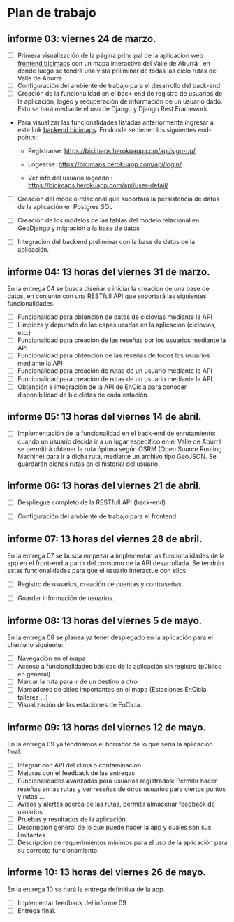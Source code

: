 # Plan de trabajo
## informe 03: viernes 24 de marzo.

- [ ]  Primera visualización de la página principal de la aplicación web [frontend bicimaps](https://judhenaoma.github.io/ppi-01/#) con un mapa interactivo del Valle de Aburrá , en donde luego se tendrá una vista priliminar de todas las ciclo rutas del Valle de Aburrá
- [ ] Configuración del ambiente de trabajo para el desarrollo del back-end
- [ ] Creación de la funcionalidad en el back-end de registro de usuarios de la aplicación, logeo y recuperación de información de un usuario dado. Esto se hará mediante el uso de Django y Django Rest Framework
- Para visualizar las funcionalidades listadas anteriormente ingresar a este link [backend bicimaps](https://bicimaps.herokuapp.com/api/login/). En donde se tienen los siguientes end-points:
    - Registrarse: https://bicimaps.herokuapp.com/api/sign-up/

    - Logearse: https://bicimaps.herokuapp.com/api/login/

    - Ver info del usuario logeado : https://bicimaps.herokuapp.com/api/user-detail/
    
- [ ] Creación del modelo relacional que soportará la persistencia de datos de la aplicación en Postgres SQL
- [ ] Creación de los modelos de las tablas del modelo relacional en GeoDjango y migración a la base de datos
- [ ] Integración del backend preliminar con la base de datos de la aplicación.


## informe 04: 13 horas del viernes 31 de marzo.
En la entrega 04 se busca diseñar e iniciar la creacion de una base de datos, en conjunto con una RESTfull API que soportará las siguientes funcionalidades:
- [ ] Funcionalidad para obtención de datos de ciclovias mediante la API
- [ ] Limpieza y depurado de las capas usadas en la aplicación (ciclovías, etc.)
- [ ] Funcionalidad para creación de las reseñas por los usuarios mediante la API
- [ ] Funcionalidad para obtención de las reseñas de todos los usuarios mediante la API
- [ ] Funcionalidad para creación de rutas de un usuario mediante la API
- [ ] Funcionalidad para creación de rutas de un usuario mediante la API
- [ ] Obtención e integración de la API de EnCicla para conocer disponibilidad de bicicletas de cada estación.

## informe 05: 13 horas del viernes 14 de abril.
- [ ] Implementación de la funcionalidad en el back-end de enrutamiento: cuando un usuario  decida ir a un lugar específico en el Valle de Aburrá se permitirá obtener la ruta óptima según OSRM (Open Source Routing Machine) para ir a dicha ruta, mediante un archivo tipo GeoJSON. Se guardarán dichas rutas en el historial del usuario.
  
  

## informe 06: 13 horas del viernes 21 de abril.
- [ ] Despliegue completo de la RESTfull API (back-end)
- [ ] Configuración del ambiente de trabajo para el frontend.
  
  

## informe 07: 13 horas del viernes 28 de abril.
En la entrega 07 se busca empezar a implementar las funcionalidades de la app en el front-end a partir del consumo de la API desarrollada. Se tendrán estas funcionalidades para que el usuario interactue con ellos:
- [ ] Registro de usuarios, creación de cuentas y contraseñas
- [ ] Guardar información de usuarios.


## informe 08: 13 horas del viernes 5 de mayo.
En la entrega 08 se planea ya tener desplegado en la aplicación para el cliente lo siguiente: 
- [ ] Navegación en el mapa
- [ ] Acceso a funcionalidades básicas de la aplicación sin registro (público en general)
- [ ] Marcar la ruta para ir de un destino a otro
- [ ] Marcadores de sitios importantes en el mapa (Estaciones EnCicla, talleres ...)
- [ ] Visualización de las estaciones de EnCicla.

## informe 09: 13 horas del viernes 12 de mayo.
En la entrega 09 ya tendríamos el borrador de lo que sería la aplicación final.
- [ ] Integrar con API del clima o contaminación
- [ ] Mejoras con el feedback de las entregas
- [ ] Funcionalidades avanzadas para usuarios registrados: Permitir hacer reseñas en las rutas y ver reseñas de otros usuarios para ciertos puntos y rutas ...
- [ ] Avisos y alertas acerca de las rutas, permitir almacenar feedback de usuarios
- [ ] Pruebas y resultados de la aplicación
- [ ] Descripción general de lo que puede hacer la app y cuales son sus limitantes
- [ ] Descripción de requerimientos mínimos para el uso de la aplicación para su correcto funcionamiento.

## informe 10: 13 horas del viernes 26 de mayo.
En la entrega 10 se hará la entrega definitiva de la app.
- [ ] Implementar feedback del informe 09
- [ ] Entrega final.

